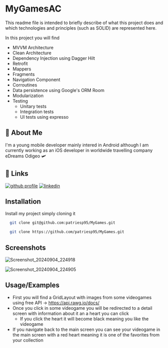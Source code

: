 
# MyGamesAC

This readme file is intended to briefly describe of what this project does and which technologies and principles (such as SOLID) are represented here.

In this project you will find 
- MVVM Architecture
- Clean Architecture
- Dependency Injection using Dagger Hilt
- Retrofit
- Mappers
- Fragments
- Navigation Component
- Corroutines
- Data persistence using Google's ORM Room
- Modularization
- Testing
    - Unitary tests
    - Integration tests
    - UI tests using expresso




## 🚀 About Me
I'm a young mobile developer mainly intered in Android although I am currently working as an iOS developer in worldwide travelling company eDreams Odigeo 🛩️


## 🔗 Links
[![github profile](https://img.shields.io/badge/github-572364?style=for-the-badge&logo=github&logoColor=white)](https://github.com/patriesp95)
[![linkedin](https://img.shields.io/badge/linkedin-0A66C2?style=for-the-badge&logo=linkedin&logoColor=white)](https://www.linkedin.com/in/patricia-martinez-espert-7470291a7/)


## Installation

Install my project simply cloning it 

```bash
  git clone git@github.com:patriesp95/MyGames.git
```

```bash
  git clone https://github.com/patriesp95/MyGames.git
```

## Screenshots

![Screenshot_20240904_224918](https://github.com/user-attachments/assets/b7cb2b18-2d8a-4c81-8e6f-4ab8a199f98f)

![Screenshot_20240904_224905](https://github.com/user-attachments/assets/d6d18fd9-0c85-44f5-98a7-ba6ab448ded6)


## Usage/Examples

- First you will find a GridLayout with images from some videogames using free API -> https://api.rawg.io/docs/
- Once you click in some videogame you will be redirected to a detail screen with information about it an a heart you can click
    - If you click the heart it will become black meaning you like the videogame
 - If you navigate back to the main screen you can see your videogame in the main screen with a red heart meaning it is one of the favorites from your collection


